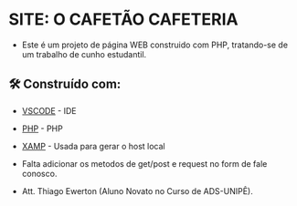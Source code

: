 # SITE: O CAFETÃO CAFETERIA
* Este é um projeto de página WEB construido com PHP, tratando-se de um trabalho de cunho estudantil.
## 🛠️ Construído com: 
* [VSCODE](https://code.visualstudio.com/) - IDE
* [PHP](https://www.php.net/) - PHP
* [XAMP](https://www.apachefriends.org/pt_br/index.html) - Usada para gerar o host local

* Falta adicionar os metodos de get/post e request no form de fale conosco.
* Att. Thiago Ewerton (Aluno Novato no Curso de ADS-UNIPÊ).
